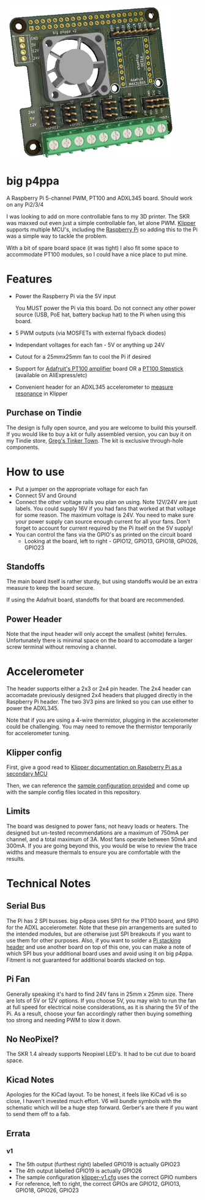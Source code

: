 <img src="https://github.com/gcormier/bigp4ppa/blob/main/bigp4ppa.png?raw=true" height="400px" />

# big p4ppa
A Raspberry Pi 5-channel PWM, PT100 and ADXL345 board. Should work on any Pi2/3/4

I was looking to add on more controllable fans to my 3D printer. The SKR was
maxxed out even just a simple controllable fan, let alone PWM. [Klipper](https://www.klipper3d.org/) supports
multiple MCU's, including the [Raspberry Pi](https://www.klipper3d.org/RPi_microcontroller.html) so adding this to the Pi was a simple way to tackle the problem.

With a bit of spare board space (it was tight) I also fit some space to accommodate
PT100 modules, so I could have a nice place to put mine.

# Features
- Power the Raspberry Pi via the 5V input

   You MUST power the Pi via this board. Do not connect any other power source (USB, PoE hat, battery backup hat) to the Pi when using this board.

- 5 PWM outputs (via MOSFETs with external flyback diodes)
- Independant voltages for each fan - 5V or anything up 24V
- Cutout for a 25mmx25mm fan to cool the Pi if desired
- Support for [Adafruit's PT100 amplifier](https://www.adafruit.com/product/3328) board OR a [PT100 Stepstick](https://github.com/VoronDesign/Voron-Hardware) (available on AliExpress/etc)
- Convenient header for an ADXL345 accelerometer to [measure resonance](https://www.klipper3d.org/Measuring_Resonances.html) in Klipper

## Purchase on Tindie
The design is fully open source, and you are welcome to build this yourself. If you would like to buy a kit or fully assembled version, you can buy it on my Tindie store, <a href="https://www.tindie.com/products/gcormier/big-p4ppa/">Greg's Tinker Town</a>. The kit is exclusive through-hole components.

# How to use
- Put a jumper on the appropriate voltage for each fan
- Connect 5V and Ground
- Connect the other voltage rails you plan on using. Note 12V/24V are just labels. You could supply 16V if you had fans that worked at that voltage for some reason. The maximum voltage is 24V. You need to make sure your power supply can source enough current for all your fans. Don't forget to account for current required by the Pi itself on the 5V supply!
- You can control the fans via the GPIO's as printed on the circuit board
   - Looking at the board, left to right - GPIO12, GPIO13, GPIO18, GPIO26, GPIO23

## Standoffs
The main board itself is rather sturdy, but using standoffs would be an extra measure to keep the board secure.

If using the Adafruit board, standoffs for that board are recommended.

## Power Header
Note that the input header will only accept the smallest (white) ferrules. Unfortunately there is minimal space on the board
to accomodate a larger screw terminal without removing a channel.

# Accelerometer
The header supports either a 2x3 or 2x4 pin header. The 2x4 header can accomadate previously designed 2x4 headers that plugged
directly in the Raspberry Pi header. The two 3V3 pins are linked so you can use either to power the ADXL345.

Note that if you are using a 4-wire thermistor, plugging in the accelerometer could be challenging. You may need to
remove the thermistor temporarily for accelerometer tuning.
## Klipper config
First, give a good read to [Klipper documentation on Raspberry Pi as a secondary MCU](https://www.klipper3d.org/RPi_microcontroller.html)

Then, we can reference the [sample configuration provided](https://github.com/KevinOConnor/klipper/blob/master/config/sample-raspberry-pi.cfg) and come up with the sample config files located in this repository.





## Limits
The board was designed to power fans, not heavy loads or heaters. The designed but un-tested recommendations are a maximum of 750mA per channel, and a total maximum of 3A. Most fans operate between 50mA and 300mA. If you are going beyond this, you would be wise to review the trace widths and measure thermals to ensure you are comfortable with the results.



# Technical Notes
## Serial Bus
The Pi has 2 SPI busses. big p4ppa uses SPI1 for the PT100 board, and SPI0 for the ADXL accelerometer. Note that these pin arrangements are suited to the intended modules, but are otherwise just SPI breakouts if you want to use them for other purposes. Also, if you want to solder a [Pi stacking header](https://www.adafruit.com/product/1979) and use another board on top of this one, you can make a note of which SPI bus your additional board uses and avoid using it on big p4ppa. Fitment is not guaranteed for additional boards stacked on top.

## Pi Fan
Generally speaking it's hard to find 24V fans in 25mm x 25mm size. There are lots of 5V or 12V options. If you choose 5V,
you may wish to run the fan at full speed for electrical noise considerations, as it is sharing the 5V of the Pi. As a result,
choose your fan accordingly rather then buying something too strong and needing PWM to slow it down.

## No NeoPixel?
The SKR 1.4 already supports Neopixel LED's. It had to be cut due to board space.

## Kicad Notes
Apologies for the KiCad layout. To be honest, it feels like KiCad v6 is so close,
I haven't invested much effort. V6 will bundle symbols with the schematic
which will be a huge step forward. Gerber's are there if you want to send them off
to a fab.

## Errata
### v1
- The 5th output (furthest right) labelled GPIO19 is actually GPIO23
- The 4th output labelled GPIO19 is actually GPIO26
- The sample configuration [klipper-v1.cfg](klipper-v1.cfg) uses the correct GPIO numbers
- For reference, left to right, the correct GPIOs are GPIO12, GPIO13, GPIO18, GPIO26, GPIO23
